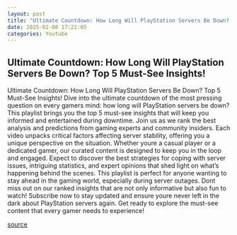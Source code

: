 ```yaml
---
layout: post
title: "Ultimate Countdown: How Long Will PlayStation Servers Be Down? Top 5 Must-See Insights!"
date: 2025-02-08 17:21:05
categories: Youtube
---
```


## Ultimate Countdown: How Long Will PlayStation Servers Be Down? Top 5 Must-See Insights!

Ultimate Countdown: How Long Will PlayStation Servers Be Down? Top 5 Must-See Insights!
Dive into the ultimate countdown of the most pressing question on every gamers mind: how long will PlayStation servers be down? This playlist brings you the top 5 must-see insights that will keep you informed and entertained during downtime. 
Join us as we rank the best analysis and predictions from gaming experts and community insiders. Each video unpacks critical factors affecting server stability, offering you a unique perspective on the situation. Whether youre a casual player or a dedicated gamer, our curated content is designed to keep you in the loop and engaged.
Expect to discover the best strategies for coping with server issues, intriguing statistics, and expert opinions that shed light on what’s happening behind the scenes. This playlist is perfect for anyone wanting to stay ahead in the gaming world, especially during server outages.
Dont miss out on our ranked insights that are not only informative but also fun to watch! Subscribe now to stay updated and ensure youre never left in the dark about PlayStation servers again. Get ready to explore the must-see content that every gamer needs to experience!

[source](https://www.youtube.com/playlist?list=PLWn1UwZrNc3XzU-ZUsGxrHuFuGWauZEkJ)